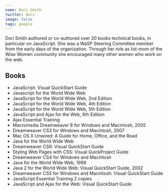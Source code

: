 ```yaml
--- 
name: Dori Smith
twitter: dori
image: false
tags: people
---
```


Dori Smith authored or co-authored over 20 books technical books, 
in particular on JavaScript. 
She was a WaSP Steering Committee member from the early days of the organization. 
Through her role as list-mom of the Wise Women community she encouraged many other women who work on the web.

## Books

- JavaScript: Visual QuickStart Guide 
- Javascript for the World Wide Web 
- JavaScript for the World Wide Web, 2nd Edition 
- JavaScript for the World Wide Web, 4th Edition
- JavaScript for the World Wide Web, 5th Edition
- JavaScript and Ajax for the Web, 6th Edition  
- Ajax Essential Training
- Macromedia Dreamweaver 8 for Windows and Macintosh, 2005
- Dreamweaver CS3 for Windows and Macintosh, 2007
- Mac OS X Unwired: A Guide for Home, Office, and the Road
- Java for the World Wide Web 
- Dreamweaver CS6: Visual QuickStart Guide 
- Styling Web Pages with CSS: Visual QuickProject Guide
- Dreamweaver CS4 for Windows and Macintosh
- Java for the World Wide Web, 1998
- Java 2 for the World Wide Web: Visual QuickStart Guide, 2002
- Dreamweaver CS5 for Windows and Macintosh: Visual QuickStart Guide
- JavaScript Essential Training 2 copies
- JavaScript and Ajax for the Web: Visual QuickStart Guide 
